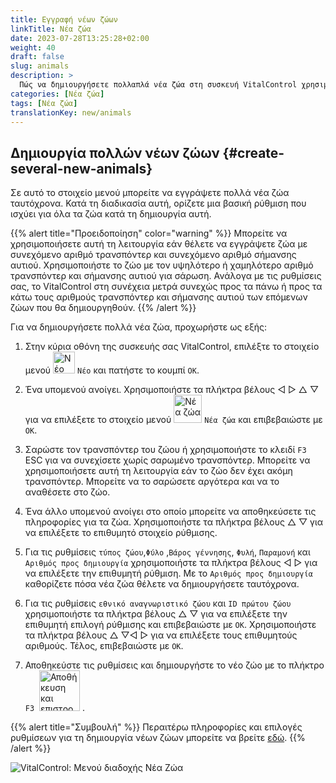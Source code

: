```yaml
---
title: Εγγραφή νέων ζώων
linkTitle: Νέα ζώα
date: 2023-07-28T13:25:28+02:00
weight: 40
draft: false
slug: animals
description: >
  Πώς να δημιουργήσετε πολλαπλά νέα ζώα στη συσκευή VitalControl χρησιμοποιώντας μία μόνο ενέργεια.
categories: [Νέα ζώα]
tags: [Νέα ζώα]
translationKey: new/animals
---
```

## Δημιουργία πολλών νέων ζώων {#create-several-new-animals}

Σε αυτό το στοιχείο μενού μπορείτε να εγγράψετε πολλά νέα ζώα ταυτόχρονα. Κατά τη διαδικασία αυτή, ορίζετε μια βασική ρύθμιση που ισχύει για όλα τα ζώα κατά τη δημιουργία αυτή.

{{% alert title="Προειδοποίηση" color="warning" %}}
Μπορείτε να χρησιμοποιήσετε αυτή τη λειτουργία εάν θέλετε να εγγράψετε ζώα με συνεχόμενο αριθμό τρανσπόντερ και συνεχόμενο αριθμό σήμανσης αυτιού. Χρησιμοποιήστε το ζώο με τον υψηλότερο ή χαμηλότερο αριθμό τρανσπόντερ και σήμανσης αυτιού για σάρωση. Ανάλογα με τις ρυθμίσεις σας, το VitalControl στη συνέχεια μετρά συνεχώς προς τα πάνω ή προς τα κάτω τους αριθμούς τρανσπόντερ και σήμανσης αυτιού των επόμενων ζώων που θα δημιουργηθούν.
{{% /alert %}}

Για να δημιουργήσετε πολλά νέα ζώα, προχωρήστε ως εξής:

1. Στην κύρια οθόνη της συσκευής σας VitalControl, επιλέξτε το στοιχείο μενού <img src="/icons/main/new-animal.svg" width="35" align="bottom" alt="Νέο ζώο" /> `Νέο` και πατήστε το κουμπί `OK`.

2. Ένα υπομενού ανοίγει. Χρησιμοποιήστε τα πλήκτρα βέλους ◁ ▷ △ ▽ για να επιλέξετε το στοιχείο μενού <img src="/icons/main/new-animals.svg" width="45" align="bottom" alt="Νέα ζώα" /> `Νέα ζώα` και επιβεβαιώστε με `OK`.

3. Σαρώστε τον τρανσπόντερ του ζώου ή χρησιμοποιήστε το κλειδί `F3` ESC για να συνεχίσετε χωρίς σαρωμένο τρανσπόντερ. Μπορείτε να χρησιμοποιήσετε αυτή τη λειτουργία εάν το ζώο δεν έχει ακόμη τρανσπόντερ. Μπορείτε να το σαρώσετε αργότερα και να το αναθέσετε στο ζώο.

4. Ένα άλλο υπομενού ανοίγει στο οποίο μπορείτε να αποθηκεύσετε τις πληροφορίες για τα ζώα. Χρησιμοποιήστε τα πλήκτρα βέλους △ ▽ για να επιλέξετε το επιθυμητό στοιχείο ρύθμισης.

5. Για τις ρυθμίσεις `τύπος ζώου`,`Φύλο` ,`Βάρος γέννησης`, `Φυλή`, `Παραμονή` και `Αριθμός προς δημιουργία` χρησιμοποιήστε τα πλήκτρα βέλους ◁ ▷ για να επιλέξετε την επιθυμητή ρύθμιση. Με το `Αριθμός προς δημιουργία` καθορίζετε πόσα νέα ζώα θέλετε να δημιουργήσετε ταυτόχρονα.

6. Για τις ρυθμίσεις `εθνικό αναγνωριστικό ζώου` και `ID πρώτου ζώου` χρησιμοποιήστε τα πλήκτρα βέλους △ ▽ για να επιλέξετε την επιθυμητή επιλογή ρύθμισης και επιβεβαιώστε με `OK`. Χρησιμοποιήστε τα πλήκτρα βέλους △ ▽◁ ▷ για να επιλέξετε τους επιθυμητούς αριθμούς. Τέλος, επιβεβαιώστε με `OK`.

7. Αποθηκεύστε τις ρυθμίσεις και δημιουργήστε το νέο ζώο με το πλήκτρο `F3` &nbsp;<img src="/icons/footer/save_exit.svg" width="65" align="bottom" alt="Αποθήκευση και επιστροφή" />&nbsp;.

{{% alert title="Συμβουλή" %}}
Περαιτέρω πληροφορίες και επιλογές ρυθμίσεων για τη δημιουργία νέων ζώων μπορείτε να βρείτε [εδώ](../../settings/animal-registration/).
{{% /alert %}}

   ![VitalControl: Μενού διαδοχής Νέα Ζώα](../images/newanimals.png "Δημιουργία νέων ζώων")
